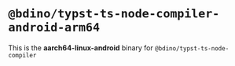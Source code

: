 # `@bdino/typst-ts-node-compiler-android-arm64`

This is the **aarch64-linux-android** binary for `@bdino/typst-ts-node-compiler`
